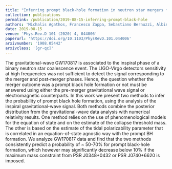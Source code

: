 ```yaml
---
title: "Inferring prompt black-hole formation in neutron star mergers from gravitational-wave data"
collection: publications
permalink: /publication/2019-08-15-inferring-prompt-black-hole
authors: 'Michalis Agathos, Francesco Zappa, Sebastiano Bernuzzi, Albino Perego, Matteo Breschi, David Radice'
date: 2019-08-15
venue: 'Phys.Rev.D 101 (2020) 4, 044006'
paperurl: 'https://doi.org/10.1103/PhysRevD.101.044006'
arxivnumber: '1908.05442'
arxivclass: '[gr-qc]'
---
```


The gravitational-wave GW170817 is associated to the inspiral phase of a binary neutron star coalescence event. The LIGO-Virgo detectors sensitivity at high frequencies was not sufficient to detect the signal corresponding to the merger and post-merger phases. Hence, the question whether the merger outcome was a prompt black hole formation or not must be answered using either the pre-merger gravitational wave signal or electromagnetic counterparts. In this work we present two methods to infer the probability of prompt black hole formation, using the analysis of the inspiral gravitational-wave signal. Both methods combine the posterior distribution from the gravitational-wave data analysis with numerical relativity results. One method relies on the use of phenomenological models for the equation of state and on the estimate of the collapse threshold mass. The other is based on the estimate of the tidal polarizability parameter that is correlated in an equation-of-state agnostic way with the prompt BH formation. We analyze GW170817 data and find that the two methods consistently predict a probability of ~ 50-70% for prompt black-hole formation, which however may significantly decrease below 10% if the maximum mass constraint from PSR J0348+0432 or PSR J0740+6620 is imposed.
